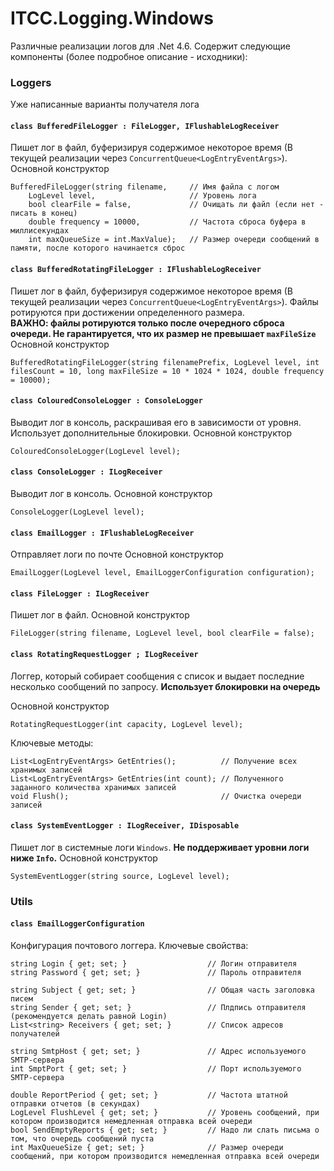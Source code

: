 ﻿# ITCC.Logging.Windows

Различные реализации логов для .Net 4.6. Содержит следующие компоненты (более подробное описание - исходники):

### Loggers

Уже написанные варианты получателя лога

#### `class BufferedFileLogger : FileLogger, IFlushableLogReceiver`

Пишет лог в файл, буферизируя содержимое некоторое время (В текущей реализации через `ConcurrentQueue<LogEntryEventArgs>`). Основной конструктор 
```
BufferedFileLogger(string filename,     // Имя файла с логом
    LogLevel level,                     // Уровень лога
    bool clearFile = false,             // Очищать ли файл (если нет - писать в конец)
    double frequency = 10000,           // Частота сброса буфера в миллисекундах
    int maxQueueSize = int.MaxValue);   // Размер очереди сообщений в памяти, после которого начинается сброс
```

#### `class BufferedRotatingFileLogger : IFlushableLogReceiver`

Пишет лог в файл, буферизируя содержимое некоторое время (В текущей реализации через `ConcurrentQueue<LogEntryEventArgs>`). Файлы ротируются при достижении определенного размера.  
**ВАЖНО: файлы ротируются только после очередного сброса очереди. Не гарантируется, что их размер не превышает `maxFileSize`**  
Основной конструктор 
```
BufferedRotatingFileLogger(string filenamePrefix, LogLevel level, int filesCount = 10, long maxFileSize = 10 * 1024 * 1024, double frequency = 10000);
```

#### `class ColouredConsoleLogger : ConsoleLogger`

Выводит лог в консоль, раскрашивая его в зависимости от уровня. Использует дополнительные блокировки. Основной конструктор
```
ColouredConsoleLogger(LogLevel level);
```

#### `class ConsoleLogger : ILogReceiver`

Выводит лог в консоль. Основной конструктор 
```
ConsoleLogger(LogLevel level);
```

#### `class EmailLogger : IFlushableLogReceiver`

Отправляет логи по почте Основной конструктор 
```
EmailLogger(LogLevel level, EmailLoggerConfiguration configuration);
```

#### `class FileLogger : ILogReceiver`

Пишет лог в файл. Основной конструктор
```
FileLogger(string filename, LogLevel level, bool clearFile = false);
```

#### `class RotatingRequestLogger ; ILogReceiver`

Логгер, который собирает сообщения с список и выдает последние несколько сообщений по запросу. **Использует блокировки на очередь**

Основной конструктор

```
RotatingRequestLogger(int capacity, LogLevel level);
```

Ключевые методы:

```
List<LogEntryEventArgs> GetEntries();          // Получение всех хранимых записей
List<LogEntryEventArgs> GetEntries(int count); // Полученного заданного количества хранимых записей
void Flush();                                  // Очистка очереди записей
```

#### `class SystemEventLogger : ILogReceiver, IDisposable`

Пишет лог в системные логи `Windows`. **Не поддерживает уровни логи ниже `Info`.** Основной конструктор 
```
SystemEventLogger(string source, LogLevel level);
```

### Utils

#### `class EmailLoggerConfiguration`

Конфигурация почтового логгера. Ключевые свойства:

```
string Login { get; set; }                  // Логин отправителя
string Password { get; set; }               // Пароль отправителя

string Subject { get; set; }                // Общая часть заголовка писем
string Sender { get; set; }                 // Плдпись отправителя (рекомендуется делать равной Login)
List<string> Receivers { get; set; }        // Список адресов получателей

string SmtpHost { get; set; }               // Адрес используемого SMTP-сервера
int SmptPort { get; set; }                  // Порт используемого SMTP-сервера

double ReportPeriod { get; set; }           // Частота штатной отправки отчетов (в секундах)
LogLevel FlushLevel { get; set; }           // Уровень сообщений, при котором производится немедленная отправка всей очереди
bool SendEmptyReports { get; set; }         // Надо ли слать письма о том, что очередь сообщений пуста
int MaxQueueSize { get; set; }              // Размер очереди сообщений, при котором производится немедленная отправка всей очереди
```